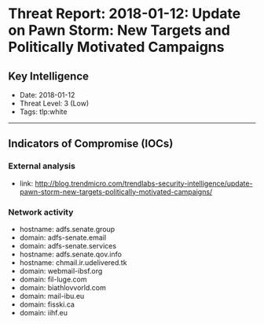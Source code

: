 # Threat Report: 2018-01-12: Update on Pawn Storm: New Targets and Politically Motivated Campaigns


## Key Intelligence
* Date: 2018-01-12
* Threat Level: 3 (Low)
* Tags: tlp:white

---

## Indicators of Compromise (IOCs)
### External analysis
* link: http://blog.trendmicro.com/trendlabs-security-intelligence/update-pawn-storm-new-targets-politically-motivated-campaigns/

### Network activity
* hostname: adfs.senate.group
* domain: adfs-senate.email
* domain: adfs-senate.services
* hostname: adfs.senate.qov.info
* hostname: chmail.ir.udelivered.tk
* domain: webmail-ibsf.org
* domain: fil-luge.com
* domain: biathlovvorld.com
* domain: mail-ibu.eu
* domain: fisski.ca
* domain: iihf.eu
